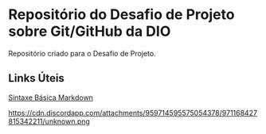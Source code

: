 # Repositório do Desafio de Projeto sobre Git/GitHub da DIO
Repositório criado para o Desafio de Projeto.

## Links Úteis
[Sintaxe Básica Markdown](https://www.markdownguide.org/basic-syntax/)

https://cdn.discordapp.com/attachments/959714595575054378/971168427815342211/unknown.png
